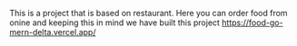 This is a project that is based on restaurant.
Here you can order food from onine and keeping this in mind we have built this project
https://food-go-mern-delta.vercel.app/
